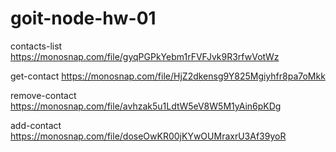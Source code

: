 # goit-node-hw-01

contacts-list  https://monosnap.com/file/gyqPGPkYebm1rFVFJvk9R3rfwVotWz

get-contact  https://monosnap.com/file/HjZ2dkensg9Y825Mgiyhfr8pa7oMkk

remove-contact https://monosnap.com/file/avhzak5u1LdtW5eV8W5M1yAin6pKDg

add-contact  https://monosnap.com/file/doseOwKR00jKYwOUMraxrU3Af39yoR

